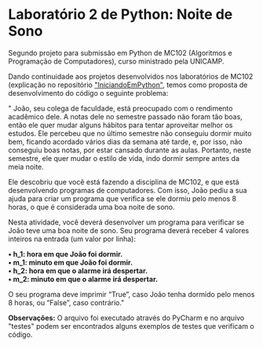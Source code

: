 # Laboratório 2 de Python: Noite de Sono
Segundo projeto para submissão em Python de MC102 (Algoritmos e Programação de Computadores), curso ministrado pela UNICAMP.

Dando continuidade aos projetos desenvolvidos nos laboratórios de MC102 (explicação no repositório ["IniciandoEmPython"](https://github.com/laratoledom/IniciandoEmPython/blob/main/README.md), temos como proposta de desenvolvimento do código o seguinte problema:

" João, seu colega de faculdade, está preocupado com o rendimento acadêmico dele. A notas dele no semestre passado não foram tão boas, então ele quer mudar alguns hábitos para tentar aproveitar melhor os estudos. Ele percebeu que no último semestre não conseguiu dormir muito bem, ficando acordado vários dias da semana até tarde, e, por isso, não conseguiu boas notas, por estar cansado durante as aulas. Portanto, neste semestre, ele quer mudar o estilo de vida, indo dormir sempre antes da meia noite.

  Ele descobriu que você está fazendo a disciplina de MC102, e que está desenvolvendo programas de computadores. Com isso, João pediu a sua ajuda para criar um programa que verifica se ele dormiu pelo menos 8 horas, o que é considerada uma boa noite de sono.
  
  Nesta atividade, você deverá desenvolver um programa para verificar se João teve uma boa noite de sono. Seu programa deverá receber 4 valores inteiros na entrada (um valor por linha):
  
<b>•	h_1: hora em que João foi dormir. <br>
•	m_1: minuto em que João foi dormir.<br>
•	h_2: hora em que o alarme irá despertar.<br>
•	m_2: minuto em que o alarme irá despertar. </b>

O seu programa deve imprimir “True”, caso João tenha dormido pelo menos 8 horas, ou “False”, caso contrário."

**Observações:**
O arquivo foi executado através do PyCharm e no arquivo "testes" podem ser encontrados alguns exemplos de testes que verificam o código.
